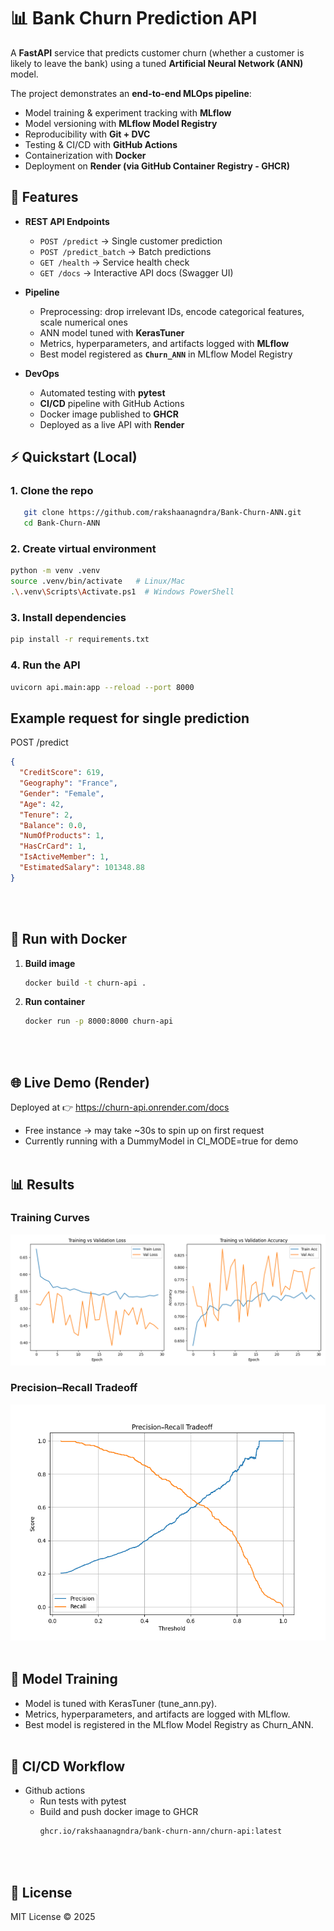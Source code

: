 # 📊 Bank Churn Prediction API

A **FastAPI** service that predicts customer churn (whether a customer is likely to leave the bank) using a tuned **Artificial Neural Network (ANN)** model.

The project demonstrates an **end-to-end MLOps pipeline**:
- Model training & experiment tracking with **MLflow**
- Model versioning with **MLflow Model Registry**
- Reproducibility with **Git + DVC**
- Testing & CI/CD with **GitHub Actions**
- Containerization with **Docker**
- Deployment on **Render (via GitHub Container Registry - GHCR)**


## 🚀 Features

- **REST API Endpoints**
  - `POST /predict` → Single customer prediction  
  - `POST /predict_batch` → Batch predictions  
  - `GET /health` → Service health check  
  - `GET /docs` → Interactive API docs (Swagger UI)

- **Pipeline**
  - Preprocessing: drop irrelevant IDs, encode categorical features, scale numerical ones
  - ANN model tuned with **KerasTuner**
  - Metrics, hyperparameters, and artifacts logged with **MLflow**
  - Best model registered as **`Churn_ANN`** in MLflow Model Registry

- **DevOps**
  - Automated testing with **pytest**
  - **CI/CD** pipeline with GitHub Actions
  - Docker image published to **GHCR**
  - Deployed as a live API with **Render**


## ⚡ Quickstart (Local)

### 1. **Clone the repo**
```bash
   git clone https://github.com/rakshaanagndra/Bank-Churn-ANN.git
   cd Bank-Churn-ANN
```

### 2. Create virtual environment
```bash
python -m venv .venv
source .venv/bin/activate   # Linux/Mac
.\.venv\Scripts\Activate.ps1  # Windows PowerShell
```

### 3. Install dependencies
```bash
pip install -r requirements.txt
```

### 4. Run the API
```bash
uvicorn api.main:app --reload --port 8000
```

## Example request for single prediction
POST /predict
```json
{
  "CreditScore": 619,
  "Geography": "France",
  "Gender": "Female",
  "Age": 42,
  "Tenure": 2,
  "Balance": 0.0,
  "NumOfProducts": 1,
  "HasCrCard": 1,
  "IsActiveMember": 1,
  "EstimatedSalary": 101348.88
}
```
  <br /><br />

## 🐳 Run with Docker
1. **Build image**
   ```bash
   docker build -t churn-api .
   ```

2. **Run container**
   ```bash
   docker run -p 8000:8000 churn-api
   ```
  <br /><br />
   
## 🌐 Live Demo (Render)
Deployed at
👉 https://churn-api.onrender.com/docs
- Free instance → may take ~30s to spin up on first request
- Currently running with a DummyModel in CI_MODE=true for demo
  <br /><br />

## 📊 Results

### Training Curves
![Training vs Validation Accuracy](artifacts/tuning_training_curves.png)

### Precision–Recall Tradeoff
![Precision–Recall Curve](artifacts/tuning_precision_recall_curve.png)
  <br /><br />

## 🤖 Model Training

- Model is tuned with KerasTuner (tune_ann.py).
- Metrics, hyperparameters, and artifacts are logged with MLflow.
- Best model is registered in the MLflow Model Registry as Churn_ANN.
  <br /><br />

## 🔧 CI/CD Workflow
- Github actions
  - Run tests with pytest
  - Build and push docker image to GHCR
    ```bash
    ghcr.io/rakshaanagndra/bank-churn-ann/churn-api:latest
    ```
  <br /><br />
  
## 📜 License
MIT License © 2025

